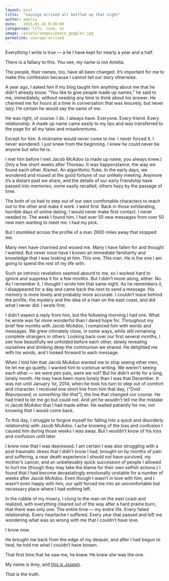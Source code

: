 ```yaml
---
layout: post
title:  "courage arrived all bottled up that night"
author: amelia
date:   2015-01-26 9:30:00
categories: life, love, us
image: /assets/images/peace_goggles.jpg
permalink: courage-arrived
---
```


Everything I write is true — a lie I have kept for nearly a year and a half.

There is a fallacy to this. You see, my name is not Amelia.

The people, their names, too, have all been changed. It’s important for me to make this confession because I cannot tell our story otherwise.

A year ago, I asked *him* if my blog taught him anything about me that he didn’t already know. “You like to give people made up names,” he said to me, immediately, without needing any time to think about his answer. He charmed me for hours at a time in conversation that was leisurely, but never lazy. I’m certain he would say the same of me.

He was right, of course. I do. I always have. Everyone. Every friend. Every relationship. A made up name came easily to my lips and was transferred to the page for all my tales and misadventures.

Except for *him*. A nickname would never come to me. I never forced it. I never wondered. I just knew from the beginning. I knew he could never be anyone but who he is.

I met him before I met Jacob McAdoo (a made up name, you always knew.) Only a few short weeks after Thoreau. It was happenstance, the way we found each other. Kismet. An algorithmic fluke. In the early days, we wondered and mused at the good fortune of our unlikely meeting. Anymore it’s a distant past we share, and the details of our early friendship have passed into memories, some easily recalled, others hazy by the passage of time.

The both of us had to step out of our own comfortable characters to reach out to the other and make it work. I went first. Back in those exhilarating, horrible days of online dating, I would never make first contact. I never needed to. The week I found him, I had over 50 new messages from over 50 new men wanting to meet me. I had my pick. 

But I stumbled across the profile of a man 2600 miles away that stopped me.

Many men have charmed and wooed me. Many I have fallen for and thought I wanted. But never once have I known an immediate familiarity and knowledge that I was looking at *him*. This one. *This* man. He is the one I am going to spend the rest of my life with.

Such an intrinsic revelation seemed absurd to me, so I worked hard to ignore and suppress it for a few months. But I didn’t move along, either. No. As I remember it, I thought I wrote him that same night. As he remembers it, I disappeared for a day and came back the next to send a message. His memory is more lovely and probably more accurate. I couldn’t leave behind the profile, the mystery and the idea of a man on the east coast, and did what I never did: I wrote first.

I didn’t expect a reply from him, but the following morning I had one. What he wrote was far more wonderful than I dared hope for. Throughout my brief few months with Jacob McAdoo, I romanced *him* with words and messages. We grew intimately close, in some ways, while still remaining complete strangers in others. Looking back over our first several months, I see how beautifully we unfolded before each other, slowly revealing ourselves and drinking deep the communion we shared. He delighted me with his words, and I looked forward to each message.

When I told him that Jacob McAdoo wanted me to stop seeing other men, he let me go quietly. I wanted him to continue writing. We weren’t seeing each other — we were pen pals, were we not? But he didn’t write for a long, lonely month. He may have been more lonely than I was that December. It was not until January 1st, 2014, when he took his turn to step out of comfort and character. I received one short line from him that day, (*"Ovid Repurposed, or something like that"*), the line that changed our course. He had tried to let me go but could not. And yet he wouldn’t tell me the mistake in Jacob McAdoo that I had made either. He waited patiently for me, not knowing that I would come back.

To this day, I struggle to forgive myself for falling into a quick and disorderly relationship with Jacob McAdoo. I ache knowing of the loss and confusion I caused *him* during those weeks I was away. But I wouldn’t know of his loss and confusion until later.

I know now that I was depressed. I am certain I was also struggling with a post traumatic stress that I didn’t know I had, brought on by months of pain and suffering, a near death experience I should not have survived, my mother’s cancer, and an unbelievably quick succession of people I allowed to hurt me (though they may take the blame for their own selfish actions.) I found that I had become devastatingly emotionally unstable for a number of weeks after Jacob McAdoo. Even though I wasn’t in love with him, and I wasn’t even happy with him, our split forced me into an uncomfortable but necessary place where I had nothing left.

In the rubble of my misery, I clung to the man on the east coast and realized, with everything cleared out of the way after a hard prairie burn, that there was only *one*. The entire time — my entire life. Every failed relationship. Every heartache I suffered. Every year that passed and left me wondering what was so wrong with me that I couldn’t have love.

I know now.

He brought me back from the edge of my despair, and after I had begun to heal, he told me what I couldn’t have known.

That first time that he saw me, he knew. He knew *she* was the one.

My name is Amy, and <a href="http://static1.squarespace.com/static/544ad78be4b007f430805e69/54c636b5e4b0e75db3920170/54c636d8e4b063fc8ac4e898/1422276326908/Boots+Of+Spanish+Leather.mp3" target="_blank">this is Joseph</a>.

*That* is the truth.